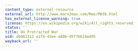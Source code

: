 ```yaml
---
content_type: external-resource
external_url: http://www.marx2mao.com/Mao/PW38.html
has_external_license_warning: true
license: https://en.wikipedia.org/wiki/All_rights_reserved
status: ''
title: On Protracted War
uid: db961312-a1fb-45ee-a80b-d5f7b614ed95
wayback_url: ''
---
```

